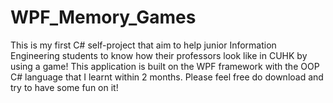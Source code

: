 # WPF_Memory_Games
This is my first C# self-project that aim to help junior Information Engineering students to know how their professors look like in CUHK by using a game! This application is built on the WPF framework with the OOP C# language that I learnt within 2 months. Please feel free do download and try to have some fun on it!
